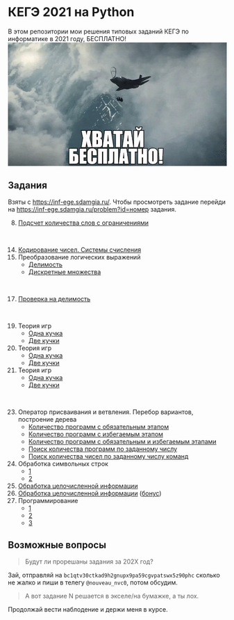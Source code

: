 # КЕГЭ 2021 на Python
В этом репозитории мои решения типовых заданий КЕГЭ по информатике в 2021 году, БЕСПЛАТНО!
![](free.webp)

## Задания
Взяты с https://inf-ege.sdamgia.ru/. Чтобы просмотреть задание перейди на https://inf-ege.sdamgia.ru/problem?id=номер задания.

8. [Подсчет количества слов с ограничениями](8/26982.py)
<br>

14. [Кодирование чисел. Системы счисления](14/2317.py)
15. Преобразование логических выражений
    * [Делимость](15/1.py)
    * [Дискретные множества](15/7702.py)
<br>

17. [Проверка на делимость](17/27623.py)
<br>

19. Теория игр
    * [Одна кучка](19-21/27962.py)
    * [Две кучки](19-21/27768.py)
20. Теория игр
    * [Одна кучка](19-21/27963.py)
    * [Две кучки](19-21/27769.py)
21. Теория игр
    * [Одна кучка](19-21/27964.py)
    * [Две кучки](19-21/27770.py)
<br>

23. Оператор присваивания и ветвления. Перебор вариантов, построение дерева
    * [Количество программ с обязательным этапом](23/18450.py)
    * [Количество программ с избегаемым этапом](23/16825.py)
    * [Количество программ с обязательным и избегаемым этапами](23/15862.py)
    * [Поиск количества программ по заданному числу](23/5849.py)
    * [Поиск количества чисел по заданному числу команд](23/3527.py)
24. Обработка символьных строк
    * [1](24/27695/27695.py)
    * [2](24/27692/27692.py)
25. [Обработка целочисленной информации](25/28123.py)
26. [Обработка целочисленной информации](26/35915/35915.py) ([бонус](26/35915/35915mp.py))
27. Программирование
    * [1](27/27889/27889.py)
    * [2](27/27985/27985.py)
    * [3](27/36040/36040.py)

## Возможные вопросы
> Будут ли прорешаны задания за 202Х год?

Зай, отправляй на `bc1qtv30ctkad9h2gnupx9pa59cgvpatswx5z90phc` сколько не жалко и пиши в телегу `@nouveau_nvc0`, потом обсудим.

> А вот задание N решается в экселе/на бумажке, а ты лох.

Продолжай вести наблодение и держи меня в курсе.
